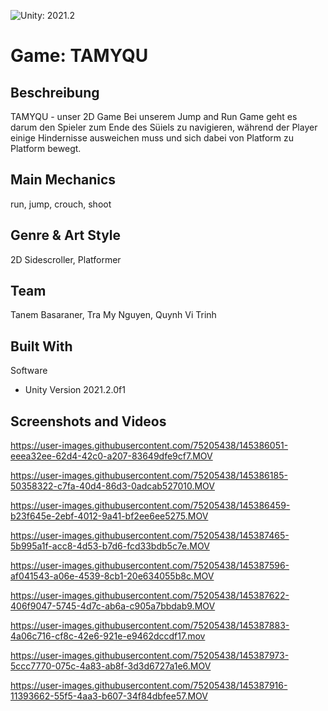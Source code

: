 ![Unity: 2021.2](https://img.shields.io/badge/unity-2021.2-ff6964)

# Game: TAMYQU

## Beschreibung

TAMYQU - unser 2D Game
Bei unserem Jump and Run Game geht es darum den Spieler zum Ende des Süiels zu navigieren, während der Player einige Hindernisse ausweichen muss und sich dabei von Platform zu Platform bewegt.

## Main Mechanics 
run, jump, crouch, shoot

## Genre & Art Style
2D Sidescroller, Platformer

## Team
Tanem Basaraner, Tra My Nguyen, Quynh Vi Trinh

## Built With
Software
* Unity Version 2021.2.0f1

## Screenshots and Videos

https://user-images.githubusercontent.com/75205438/145386051-eeea32ee-62d4-42c0-a207-83649dfe9cf7.MOV

https://user-images.githubusercontent.com/75205438/145386185-50358322-c7fa-40d4-86d3-0adcab527010.MOV

https://user-images.githubusercontent.com/75205438/145386459-b23f645e-2ebf-4012-9a41-bf2ee6ee5275.MOV

https://user-images.githubusercontent.com/75205438/145387465-5b995a1f-acc8-4d53-b7d6-fcd33bdb5c7e.MOV

https://user-images.githubusercontent.com/75205438/145387596-af041543-a06e-4539-8cb1-20e634055b8c.MOV

https://user-images.githubusercontent.com/75205438/145387622-406f9047-5745-4d7c-ab6a-c905a7bbdab9.MOV

https://user-images.githubusercontent.com/75205438/145387883-4a06c716-cf8c-42e6-921e-e9462dccdf17.mov

https://user-images.githubusercontent.com/75205438/145387973-5ccc7770-075c-4a83-ab8f-3d3d6727a1e6.MOV

https://user-images.githubusercontent.com/75205438/145387916-11393662-55f5-4aa3-b607-34f84dbfee57.MOV

